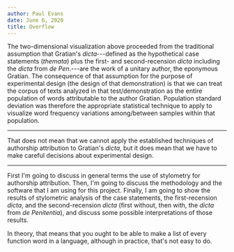 ```yaml
---
author: Paul Evans
date: June 6, 2020
title: Overflow
---
```

The two-dimensional visualization above proceeded from the traditional
assumption that Gratian's *dicta*---defined as the hypothetical
case statements (*themata*) plus the first- and second-recension
*dicta* including the *dicta* from *de Pen*.---are the work of a
unitary author, the eponymous Gratian. The consequence of that
assumption for the purpose of experimental design (the design of
that demonstration) is that we can treat the corpus of texts analyzed
in that test/demonstration as the entire population of words
attributable to the author Gratian. Population standard deviation
was therefore the appropriate statistical technique to apply to
visualize word frequency variations among/between samples within
that population.

---

That does not mean that we cannot apply the established techniques
of authorship attribution to Gratian's *dicta*, but it does mean
that we have to make careful decisions about experimental design.

---

First I'm going to discuss in general terms the use of stylometry
for authorship attribution. Then, I'm going to discuss the methodology
and the software that I am using for this project. Finally, I am
going to show the results of stylometric analysis of the case
statements, the first-recension *dicta*, and the second-recension
*dicta* (first without, then with, the *dicta* from *de Penitentia*),
and discuss some possible interpretations of those results.

In theory, that means that you ought to be able to make a list of
every function word in a language, although in practice, that's not
easy to do.

[^a]: As of 10 February 2020, there is a bug in the `pstdev()` function
in the standard Python 3 statistics library such that the optional
`mu =` keyword argument to override the value of mean does not work.
Thanks to Saturnino Garcia (University of San Diego Department of
Computer Science) and James Krooskos (UC San Diego Alzheimer's
Disease Cooperative Study) for help reproducing this bug.

    ~~~ {python}
    import math
    import statistics
    def pstdev(data, **kwargs):
        '''Temporary replacement for statistics.pstdev()'''
        mu = None
        if 'mu' in kwargs: mu = kwargs['mu'] # type check: int, float, or None
        if mu == None: mu = statistics.mean(data)
        sum = 0
        for i in range(len(data)):
            sum += (data[i] - mu) ** 2
        return(math.sqrt(sum / len(data)))
    ~~~

